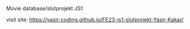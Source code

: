 Movie database/slutprojekt JS1

visit site: https://yasir-coding.github.io/FE23-js1-slutprojekt-Yasir-Kakar/
